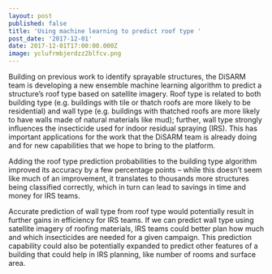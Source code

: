 ```yaml
---
layout: post
published: false
title: 'Using machine learning to predict roof type '
post_date: '2017-12-01'
date: 2017-12-01T17:00:00.000Z
image: yclufrmbjerdzz2blfcv.png
---
```


Building on previous work to identify sprayable structures, the DiSARM team is developing a new ensemble machine learning algorithm to predict a structure’s roof type based on satellite imagery. Roof type is related to both building type (e.g. buildings with tile or thatch roofs are more likely to be residential) and wall type (e.g. buildings with thatched roofs are more likely to have walls made of natural materials like mud); further, wall type strongly influences the insecticide used for indoor residual spraying (IRS). This has important applications for the work that the DiSARM team is already doing and for new capabilities that we hope to bring to the platform.
 
Adding the roof type prediction probabilities to the building type algorithm improved its accuracy by a few percentage points – while this doesn’t seem like much of an improvement, it translates to thousands more structures being classified correctly, which in turn can lead to savings in time and money for IRS teams.
 
Accurate prediction of wall type from roof type would potentially result in further gains in efficiency for IRS teams. If we can predict wall type using satellite imagery of roofing materials, IRS teams could better plan how much and which insecticides are needed for a given campaign. This prediction capability could also be potentially expanded to predict other features of a building that could help in IRS planning, like number of rooms and surface area. 

